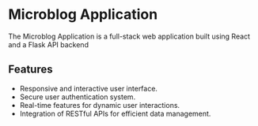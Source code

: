 # Microblog Application

The Microblog Application is a full-stack web application built using React and a Flask API backend

## Features

- Responsive and interactive user interface.
- Secure user authentication system.
- Real-time features for dynamic user interactions.
- Integration of RESTful APIs for efficient data management.

